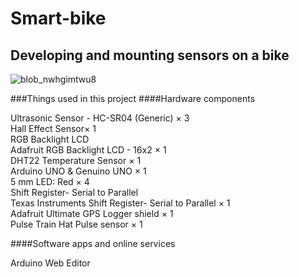 # Smart-bike
## Developing and mounting sensors on a bike

![blob_nwhgimtwu8](https://user-images.githubusercontent.com/40614013/51345605-5fb93a00-1a93-11e9-833d-4b3b51d64491.jpg)

###Things used in this project
####Hardware components

Ultrasonic Sensor - HC-SR04 (Generic)	×	3	
Hall Effect Sensor×	1	
RGB Backlight LCD 	
Adafruit RGB Backlight LCD - 16x2 ×	1		
DHT22 Temperature Sensor ×	1	
Arduino UNO & Genuino UNO ×	1	
5 mm LED: Red	×	4	
Shift Register- Serial to Parallel	
Texas Instruments Shift Register- Serial to Parallel ×	1	
Adafruit Ultimate GPS Logger shield ×	1	
Pulse Train Hat Pulse sensor ×	1	

####Software apps and online services

Arduino Web Editor	

